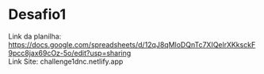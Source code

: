 # Desafio1
Link da planilha: https://docs.google.com/spreadsheets/d/12qJ8qMloDQnTc7XIQelrXKksckF9pcc8jax69cOz-5o/edit?usp=sharing      
Link Site: challenge1dnc.netlify.app

